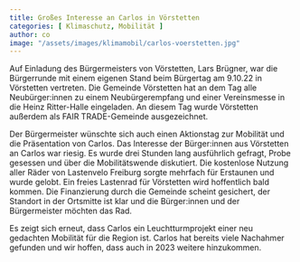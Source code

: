 ```yaml
---
title: Großes Interesse an Carlos in Vörstetten
categories: [ Klimaschutz, Mobilität ]
author: co
image: "/assets/images/klimamobil/carlos-voerstetten.jpg"
---
```

Auf Einladung des Bürgermeisters von Vörstetten, Lars Brügner, war die Bürgerrunde mit einem eigenen Stand beim Bürgertag am 9.10.22 in Vörstetten vertreten.
Die Gemeinde Vörstetten hat an dem Tag alle Neubürger:innen zu einem Neubürgerempfang und einer Vereinsmesse in die Heinz Ritter-Halle eingeladen. An diesem Tag wurde Vörstetten außerdem als FAIR TRADE-Gemeinde ausgezeichnet. 

Der Bürgermeister wünschte sich auch einen Aktionstag zur Mobilität und die Präsentation von Carlos. Das Interesse der Bürger:innen aus Vörstetten an Carlos war riesig. Es wurde drei Stunden lang ausführlich gefragt, Probe gesessen und über die Mobilitätswende diskutiert. Die kostenlose Nutzung aller Räder von Lastenvelo Freiburg sorgte mehrfach für Erstaunen und wurde gelobt.
Ein freies Lastenrad für Vörstetten wird hoffentlich bald kommen. Die Finanzierung durch die Gemeinde scheint gesichert, der Standort in der Ortsmitte ist klar und die Bürger:innen und der Bürgermeister möchten das Rad. 

Es zeigt sich erneut, dass Carlos ein Leuchtturmprojekt einer neu gedachten Mobilität für die Region ist. Carlos hat bereits viele Nachahmer gefunden und wir hoffen, dass auch in 2023 weitere hinzukommen.
